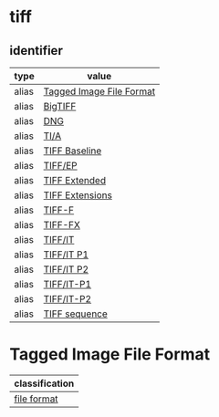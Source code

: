 # tiff

## identifier
| type              | value
| ----------------- | -----
| alias             | [Tagged Image File Format](#tagged-image-file-format)
| alias             | [BigTIFF](bigtiff.md)
| alias             | [DNG](dng.md)
| alias             | [TI/A](tia.md)
| alias             | [TIFF Baseline](tiffbaseline.md)
| alias             | [TIFF/EP](tiffep.md)
| alias             | [TIFF Extended](tiffextensions.md)
| alias             | [TIFF Extensions](tiffextensions.md)
| alias             | [TIFF-F](tifff.md)
| alias             | [TIFF-FX](tifffx.md)
| alias             | [TIFF/IT](tiffit.md)
| alias             | [TIFF/IT P1](tiffit.md#tiff-image-technology-profile-1.md)
| alias             | [TIFF/IT P2](tiffit.md#tiff-image-technology-profile-2.md)
| alias             | [TIFF/IT-P1](tiffit.md#tiff-image-technology-profile-1.md)
| alias             | [TIFF/IT-P2](tiffit.md#tiff-image-technology-profile-2.md)
| alias             | [TIFF sequence](tiffsequence.md)

# Tagged Image File Format
| classification
| --------------
| [file format](file.md)
